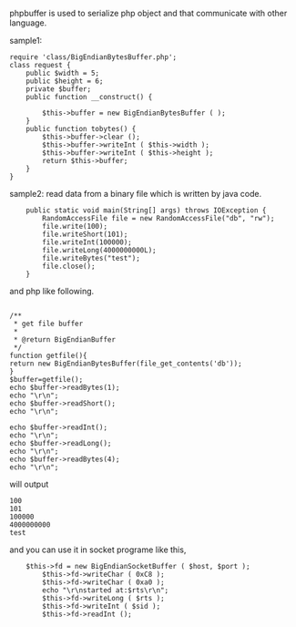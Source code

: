 phpbuffer is used to serialize php object and that communicate with other language.

sample1:
```
require 'class/BigEndianBytesBuffer.php';
class request {
	public $width = 5;
	public $height = 6;
	private $buffer;
	public function __construct() {
		
		$this->buffer = new BigEndianBytesBuffer ( );
	}
	public function tobytes() {
		$this->buffer->clear ();
		$this->buffer->writeInt ( $this->width );
		$this->buffer->writeInt ( $this->height );
		return $this->buffer;
	}
}

```
sample2: read data from a binary file  which is written  by java code.
```
	public static void main(String[] args) throws IOException {
		RandomAccessFile file = new RandomAccessFile("db", "rw");
		file.write(100);
		file.writeShort(101);
		file.writeInt(100000);
		file.writeLong(4000000000L);
		file.writeBytes("test");
		file.close();
	}
```
and php like following.
```

/**
 * get file buffer
 *
 * @return BigEndianBuffer
 */
function getfile(){
return new BigEndianBytesBuffer(file_get_contents('db'));
}
$buffer=getfile();
echo $buffer->readBytes(1);
echo "\r\n";
echo $buffer->readShort();
echo "\r\n";

echo $buffer->readInt();
echo "\r\n";
echo $buffer->readLong();
echo "\r\n";
echo $buffer->readBytes(4);
echo "\r\n";

```
will output
```
100
101
100000
4000000000
test
```
and you can use it in socket programe like this,
```
	$this->fd = new BigEndianSocketBuffer ( $host, $port );
		$this->fd->writeChar ( 0xC8 );
		$this->fd->writeChar ( 0xa0 );
		echo "\r\nstarted at:$rts\r\n";
		$this->fd->writeLong ( $rts );
		$this->fd->writeInt ( $sid );
		$this->fd->readInt ();
```